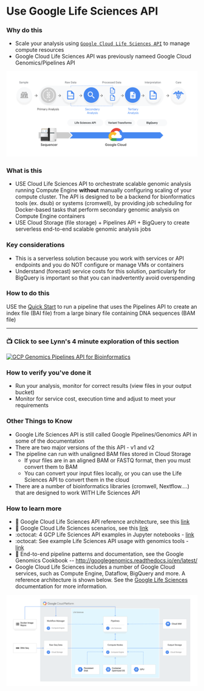 # Use Google Life Sciences API


### Why do this
 - Scale your analysis using [`Google Cloud Life Sciences API`](https://cloud.google.com/life-sciences/) to manage compute resources
 - Google Cloud Life Sciences API was previously nameed Google Cloud Genomics/Pipelines API

 [![GCP Life Sciences Reference Architecture](/images/gcp-life-sciences-arch.png)]()

### What is this
 - USE Cloud Life Sciences API to orchestrate scalable genomic analysis running Compute Engine **without** manually configuring scaling of your compute cluster. The API is designed to be a backend for bionformatics tools (ex. dsub) or systems (cromwell), by providing job scheduling for Docker-based tasks that perform secondary genomic analysis on Compute Engine containers
 - USE Cloud Storage (file storage) + Pipelines API + BigQuery to create serverless end-to-end scalable genomic analysis jobs

### Key considerations
 - This is a serverless solution because you work with services or API endpoints and you do NOT configure or manage VMs or containers
 - Understand (forecast) service costs for this solution, particularly for BigQuery is important so that you can inadvertently avoid overspending 

### How to do this
 USE the [Quick Start](https://cloud.google.com/genomics/quickstart) to run a pipeline that uses the Pipelines API to create an index file (BAI file) from a large binary file containing DNA sequences (BAM file)

 -----

### 📺 Click to see Lynn's 4 minute exploration of this section  
[![GCP Genomics Pipelines API for Bioinformatics](http://img.youtube.com/vi/B8RABR19n8Y/0.jpg)](http://www.youtube.com/watch?v=B8RABR19n8Y "GCP Genomics Pipelines API for Bioinformatics")

### How to verify you've done it
 - Run your analysis, monitor for correct results (view files in your output bucket)
 - Monitor for service cost, execution time and adjust to meet your requirements


### Other Things to Know
 - Google Life Sciences API is still called Google Pipelines/Genomics API in some of the documentation
 - There are two major versions of the this API - v1 and v2
 - The pipeline can run with unaligned BAM files stored in Cloud Storage
    - If your files are in an aligned BAM or FASTQ format, then you must convert them to BAM
    - You can convert your input files locally, or you can use the Life Sciences API to convert them in the cloud
 - There are a number of bioinformatics libraries (cromwell, Nextflow....) that are designed to work WITH Life Sciences API

### How to learn more
 - 📘 Google Cloud Life Sciences API reference architecture, see this [link](https://cloud.google.com/solutions/genomic-data-processing-reference-architecture)
 - 📘 Google Cloud Life Sciences scenarios, see this [link](https://cloud.google.com/genomics/docs/tutorials/)
 - :octocat: 4 GCP Life Sciences API examples in Jupyter notebooks - [link](https://github.com/googlegenomics/datalab-examples/tree/master/datalab/genomics)
 - :octocat: See example Life Sciences API usage with genomics tools - [link](https://github.com/googlegenomics/pipelines-api-examples)
 - 📘 End-to-end pipeline patterns and documentation, see the Google Genomics Cookbook -- http://googlegenomics.readthedocs.io/en/latest/
 - Google Cloud Life Sciences includes a number of Google Cloud services, such as Compute Engine, Dataflow, BigQuery and more.  A reference architecture is shown below.  See the [Google Life Sciences](https://cloud.google.com/life-sciences/) documentation for more information.

 [![life-sciences](/images/life-sciences.png)]()
